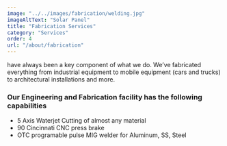 ```yaml
---
image: "../../images/fabrication/welding.jpg"
imageAltText: "Solar Panel"
title: "Fabrication Services"
category: "Services"
order: 4
url: "/about/fabrication"
---
```


have always been a key component of what we do. We’ve fabricated everything from industrial equipment to mobile equipment (cars and trucks) to architectural installations and more.

### Our Engineering and Fabrication facility has the following capabilities

-   5 Axis Waterjet Cutting of almost any material
-   90 Cincinnati CNC press brake
-   OTC programable pulse MIG welder for Aluminum, SS, Steel